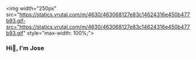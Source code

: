
<img width="250px" src="https://statics.vrutal.com/m/4630/463068127e83c14624316e450b477b93.gif-src="https://statics.vrutal.com/m/4630/463068127e83c14624316e450b477b93.gif" style="max-width: 100%;">

### Hi👋,  I'm Jose

<!--
**JoseUH/JoseUH** is a ✨ _special_ ✨ repository because its `README.md` (this file) appears on your GitHub profile.

Here are some ideas to get you started:

- 🔭 I’m currently working on ...
- 🌱 I’m currently learning ...
- 👯 I’m looking to collaborate on ...
- 🤔 I’m looking for help with ...
- 💬 Ask me about ...
- 📫 How to reach me: ...
- 😄 Pronouns: ...
- ⚡ Fun fact: ...
-->
